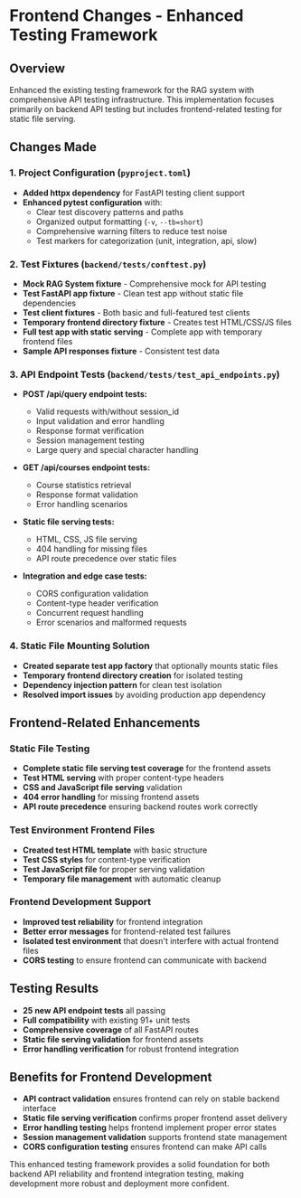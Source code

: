 # Frontend Changes - Enhanced Testing Framework

## Overview
Enhanced the existing testing framework for the RAG system with comprehensive API testing infrastructure. This implementation focuses primarily on backend API testing but includes frontend-related testing for static file serving.

## Changes Made

### 1. Project Configuration (`pyproject.toml`)
- **Added httpx dependency** for FastAPI testing client support
- **Enhanced pytest configuration** with:
  - Clear test discovery patterns and paths
  - Organized output formatting (`-v`, `--tb=short`)
  - Comprehensive warning filters to reduce test noise
  - Test markers for categorization (unit, integration, api, slow)

### 2. Test Fixtures (`backend/tests/conftest.py`)
- **Mock RAG System fixture** - Comprehensive mock for API testing
- **Test FastAPI app fixture** - Clean test app without static file dependencies
- **Test client fixtures** - Both basic and full-featured test clients
- **Temporary frontend directory fixture** - Creates test HTML/CSS/JS files
- **Full test app with static serving** - Complete app with temporary frontend files
- **Sample API responses fixture** - Consistent test data

### 3. API Endpoint Tests (`backend/tests/test_api_endpoints.py`)
- **POST /api/query endpoint tests:**
  - Valid requests with/without session_id
  - Input validation and error handling
  - Response format verification
  - Session management testing
  - Large query and special character handling

- **GET /api/courses endpoint tests:**
  - Course statistics retrieval
  - Response format validation
  - Error handling scenarios

- **Static file serving tests:**
  - HTML, CSS, JS file serving
  - 404 handling for missing files
  - API route precedence over static files

- **Integration and edge case tests:**
  - CORS configuration validation
  - Content-type header verification
  - Concurrent request handling
  - Error scenarios and malformed requests

### 4. Static File Mounting Solution
- **Created separate test app factory** that optionally mounts static files
- **Temporary frontend directory creation** for isolated testing
- **Dependency injection pattern** for clean test isolation
- **Resolved import issues** by avoiding production app dependency

## Frontend-Related Enhancements

### Static File Testing
- **Complete static file serving test coverage** for the frontend assets
- **Test HTML serving** with proper content-type headers
- **CSS and JavaScript file serving** validation
- **404 error handling** for missing frontend assets
- **API route precedence** ensuring backend routes work correctly

### Test Environment Frontend Files
- **Created test HTML template** with basic structure
- **Test CSS styles** for content-type verification  
- **Test JavaScript file** for proper serving validation
- **Temporary file management** with automatic cleanup

### Frontend Development Support
- **Improved test reliability** for frontend integration
- **Better error messages** for frontend-related test failures
- **Isolated test environment** that doesn't interfere with actual frontend files
- **CORS testing** to ensure frontend can communicate with backend

## Testing Results
- **25 new API endpoint tests** all passing
- **Full compatibility** with existing 91+ unit tests
- **Comprehensive coverage** of all FastAPI routes
- **Static file serving validation** for frontend assets
- **Error handling verification** for robust frontend integration

## Benefits for Frontend Development
- **API contract validation** ensures frontend can rely on stable backend interface
- **Static file serving verification** confirms proper frontend asset delivery
- **Error handling testing** helps frontend implement proper error states
- **Session management validation** supports frontend state management
- **CORS configuration testing** ensures frontend can make API calls

This enhanced testing framework provides a solid foundation for both backend API reliability and frontend integration testing, making development more robust and deployment more confident.